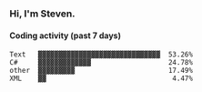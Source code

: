 ### Hi, I'm Steven.

#### Coding activity (past 7 days)
```
Text   ▓▓▓▓▓▓▓▓▓▓▓▓▓▓▓▓▓▓▓▓▓▓▓▓▓▓▓▓▓▓  53.26%
C#     ▓▓▓▓▓▓▓▓▓▓▓▓▓                   24.78%
other  ▓▓▓▓▓▓▓▓▓                       17.49%
XML    ▓▓                               4.47%
```
